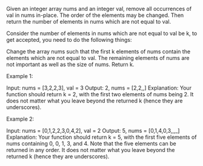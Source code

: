 Given an integer array nums and an integer val, remove all occurrences of val in nums in-place. The order of the elements may be changed. Then return the number of elements in nums which are not equal to val.

Consider the number of elements in nums which are not equal to val be k, to get accepted, you need to do the following things:

Change the array nums such that the first k elements of nums contain the elements which are not equal to val. The remaining elements of nums are not important as well as the size of nums. Return k.

Example 1:

Input: nums = [3,2,2,3], val = 3 Output: 2, nums = [2,2,,] Explanation: Your function should return k = 2, with the first two elements of nums being 2. It does not matter what you leave beyond the returned k (hence they are underscores).

Example 2:

Input: nums = [0,1,2,2,3,0,4,2], val = 2 Output: 5, nums = [0,1,4,0,3,,,_] Explanation: Your function should return k = 5, with the first five elements of nums containing 0, 0, 1, 3, and 4. Note that the five elements can be returned in any order. It does not matter what you leave beyond the returned k (hence they are underscores).
